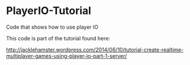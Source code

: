 PlayerIO-Tutorial
=================

Code that shows how to use player IO

This code is part of the tutorial found here:

http://jacklehamster.wordpress.com/2014/06/10/tutorial-create-realtime-multiplayer-games-using-player-io-part-1-server/
